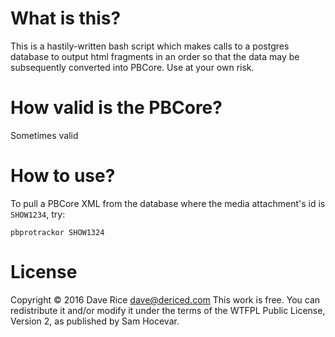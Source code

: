# What is this?

This is a hastily-written bash script which makes calls to a postgres database to output html fragments in an order so that the data may be subsequently converted into PBCore. Use at your own risk.

# How valid is the PBCore?

Sometimes valid

# How to use?

To pull a PBCore XML from the database where the media attachment's id is `SHOW1234`, try:

```
pbprotrackor SHOW1324
```

# License

Copyright © 2016 Dave Rice <dave@dericed.com>
This work is free. You can redistribute it and/or modify it under the
terms of the WTFPL Public License, Version 2, as published by Sam
Hocevar.
